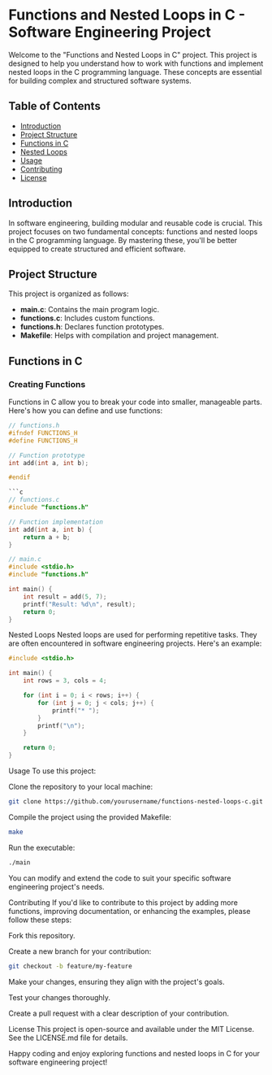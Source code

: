 # Functions and Nested Loops in C - Software Engineering Project

Welcome to the "Functions and Nested Loops in C" project. This project is designed to help you understand how to work with functions and implement nested loops in the C programming language. These concepts are essential for building complex and structured software systems.

## Table of Contents

- [Introduction](#introduction)
- [Project Structure](#project-structure)
- [Functions in C](#functions-in-c)
- [Nested Loops](#nested-loops)
- [Usage](#usage)
- [Contributing](#contributing)
- [License](#license)

## Introduction

In software engineering, building modular and reusable code is crucial. This project focuses on two fundamental concepts: functions and nested loops in the C programming language. By mastering these, you'll be better equipped to create structured and efficient software.

## Project Structure

This project is organized as follows:

- **main.c**: Contains the main program logic.
- **functions.c**: Includes custom functions.
- **functions.h**: Declares function prototypes.
- **Makefile**: Helps with compilation and project management.

## Functions in C

### Creating Functions

Functions in C allow you to break your code into smaller, manageable parts. Here's how you can define and use functions:

```c
// functions.h
#ifndef FUNCTIONS_H
#define FUNCTIONS_H

// Function prototype
int add(int a, int b);

#endif

```c
// functions.c
#include "functions.h"

// Function implementation
int add(int a, int b) {
    return a + b;
}
```
```c
// main.c
#include <stdio.h>
#include "functions.h"

int main() {
    int result = add(5, 7);
    printf("Result: %d\n", result);
    return 0;
}
```
Nested Loops
Nested loops are used for performing repetitive tasks. They are often encountered in software engineering projects. Here's an example:

```c
#include <stdio.h>

int main() {
    int rows = 3, cols = 4;

    for (int i = 0; i < rows; i++) {
        for (int j = 0; j < cols; j++) {
            printf("* ");
        }
        printf("\n");
    }

    return 0;
}
```

Usage
To use this project:

Clone the repository to your local machine:
```bash
git clone https://github.com/yourusername/functions-nested-loops-c.git
```
Compile the project using the provided Makefile:
```bash
make
```
Run the executable:
```bash
./main
```
You can modify and extend the code to suit your specific software engineering project's needs.

Contributing
If you'd like to contribute to this project by adding more functions, improving documentation, or enhancing the examples, please follow these steps:

Fork this repository.

Create a new branch for your contribution:

```bash
git checkout -b feature/my-feature
```
Make your changes, ensuring they align with the project's goals.

Test your changes thoroughly.

Create a pull request with a clear description of your contribution.

License
This project is open-source and available under the MIT License. See the LICENSE.md file for details.

Happy coding and enjoy exploring functions and nested loops in C for your software engineering project!


































